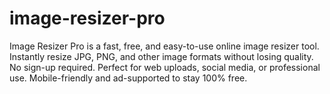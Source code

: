 # image-resizer-pro
Image Resizer Pro is a fast, free, and easy-to-use online image resizer tool. Instantly resize JPG, PNG, and other image formats without losing quality. No sign-up required. Perfect for web uploads, social media, or professional use. Mobile-friendly and ad-supported to stay 100% free.
